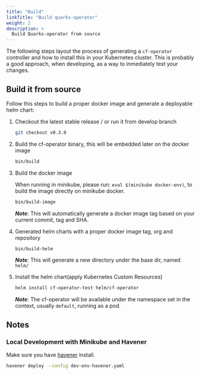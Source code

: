```yaml
---
title: "Build"
linkTitle: "Build quarks-operator"
weight: 2
description: >
  Build Quarks-operator from source
---
```


The following steps layout the process of generating a `cf-operator` controller and how to install this in your Kubernetes cluster. This is probably a good approach, when developing, as a way to inmediately test your changes.

## Build it from source

Follow this steps to build a proper docker image and generate a deployable helm chart:

1. Checkout the latest stable release / or run it from develop branch

    ```bash
    git checkout v0.3.0
    ```

2. Build the cf-operator binary, this will be embedded later on the docker image

    ```bash
    bin/build
    ```

3. Build the docker image

    When running in minikube, please run: `eval $(minikube docker-env)`, to build the image
    directly on minikube docker.

    ```bash
    bin/build-image
    ```

    _**Note**_: This will automatically generate a docker image tag based on your current commit, tag and SHA.

4. Generated helm charts with a proper docker image tag, org and repository

    ```bash
    bin/build-helm
    ```

    _**Note**_: This will generate a new directory under the base dir, named `helm/`

5. Install the helm chart(apply Kubernetes Custom Resources)

    ```bash
    helm install cf-operator-test helm/cf-operator
    ```

    _**Note**_: The cf-operator will be available under the namespace set in the context, usually `default`, running as a pod.

## Notes

### Local Development with Minikube and Havener

Make sure you have [havener](https://github.com/homeport/havener) install.

```bash
havener deploy --config dev-env-havener.yaml
```
